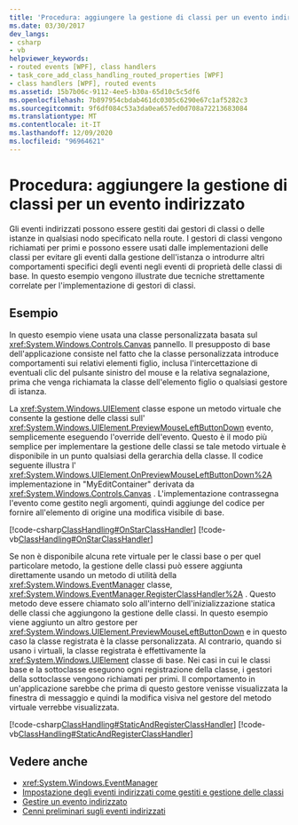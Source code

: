 ```yaml
---
title: 'Procedura: aggiungere la gestione di classi per un evento indirizzato'
ms.date: 03/30/2017
dev_langs:
- csharp
- vb
helpviewer_keywords:
- routed events [WPF], class handlers
- task_core_add_class_handling_routed_properties [WPF]
- class handlers [WPF], routed events
ms.assetid: 15b7b06c-9112-4ee5-b30a-65d10c5c5df6
ms.openlocfilehash: 7b897954cbdab461dc0305c6290e67c1af5282c3
ms.sourcegitcommit: 9f6df084c53a3da0ea657ed0d708a72213683084
ms.translationtype: MT
ms.contentlocale: it-IT
ms.lasthandoff: 12/09/2020
ms.locfileid: "96964621"
---
```

# <a name="how-to-add-class-handling-for-a-routed-event"></a>Procedura: aggiungere la gestione di classi per un evento indirizzato
Gli eventi indirizzati possono essere gestiti dai gestori di classi o delle istanze in qualsiasi nodo specificato nella route. I gestori di classi vengono richiamati per primi e possono essere usati dalle implementazioni delle classi per evitare gli eventi dalla gestione dell'istanza o introdurre altri comportamenti specifici degli eventi negli eventi di proprietà delle classi di base. In questo esempio vengono illustrate due tecniche strettamente correlate per l'implementazione di gestori di classi.  
  
## <a name="example"></a>Esempio  
 In questo esempio viene usata una classe personalizzata basata sul <xref:System.Windows.Controls.Canvas> pannello. Il presupposto di base dell'applicazione consiste nel fatto che la classe personalizzata introduce comportamenti sui relativi elementi figlio, inclusa l'intercettazione di eventuali clic del pulsante sinistro del mouse e la relativa segnalazione, prima che venga richiamata la classe dell'elemento figlio o qualsiasi gestore di istanza.  
  
 La <xref:System.Windows.UIElement> classe espone un metodo virtuale che consente la gestione delle classi sull' <xref:System.Windows.UIElement.PreviewMouseLeftButtonDown> evento, semplicemente eseguendo l'override dell'evento. Questo è il modo più semplice per implementare la gestione delle classi se tale metodo virtuale è disponibile in un punto qualsiasi della gerarchia della classe. Il codice seguente illustra l' <xref:System.Windows.UIElement.OnPreviewMouseLeftButtonDown%2A> implementazione in "MyEditContainer" derivata da <xref:System.Windows.Controls.Canvas> . L'implementazione contrassegna l'evento come gestito negli argomenti, quindi aggiunge del codice per fornire all'elemento di origine una modifica visibile di base.  
  
 [!code-csharp[ClassHandling#OnStarClassHandler](~/samples/snippets/csharp/VS_Snippets_Wpf/ClassHandling/CSharp/SDKSampleLibrary/class1.cs#onstarclasshandler)]
 [!code-vb[ClassHandling#OnStarClassHandler](~/samples/snippets/visualbasic/VS_Snippets_Wpf/ClassHandling/visualbasic/sdksamplelibrary/class1.vb#onstarclasshandler)]  
  
 Se non è disponibile alcuna rete virtuale per le classi base o per quel particolare metodo, la gestione delle classi può essere aggiunta direttamente usando un metodo di utilità della <xref:System.Windows.EventManager> classe, <xref:System.Windows.EventManager.RegisterClassHandler%2A> . Questo metodo deve essere chiamato solo all'interno dell'inizializzazione statica delle classi che aggiungono la gestione delle classi. In questo esempio viene aggiunto un altro gestore per <xref:System.Windows.UIElement.PreviewMouseLeftButtonDown> e in questo caso la classe registrata è la classe personalizzata. Al contrario, quando si usano i virtuali, la classe registrata è effettivamente la <xref:System.Windows.UIElement> classe di base. Nei casi in cui le classi base e la sottoclasse eseguono ogni registrazione della classe, i gestori della sottoclasse vengono richiamati per primi. Il comportamento in un'applicazione sarebbe che prima di questo gestore venisse visualizzata la finestra di messaggio e quindi la modifica visiva nel gestore del metodo virtuale verrebbe visualizzata.  
  
 [!code-csharp[ClassHandling#StaticAndRegisterClassHandler](~/samples/snippets/csharp/VS_Snippets_Wpf/ClassHandling/CSharp/SDKSampleLibrary/class1.cs#staticandregisterclasshandler)]
 [!code-vb[ClassHandling#StaticAndRegisterClassHandler](~/samples/snippets/visualbasic/VS_Snippets_Wpf/ClassHandling/visualbasic/sdksamplelibrary/class1.vb#staticandregisterclasshandler)]  
  
## <a name="see-also"></a>Vedere anche

- <xref:System.Windows.EventManager>
- [Impostazione degli eventi indirizzati come gestiti e gestione delle classi](marking-routed-events-as-handled-and-class-handling.md)
- [Gestire un evento indirizzato](how-to-handle-a-routed-event.md)
- [Cenni preliminari sugli eventi indirizzati](routed-events-overview.md)
